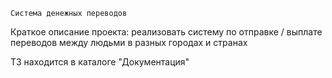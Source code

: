     Система денежных переводов
  Краткое описание проекта: реализовать систему по отправке / выплате переводов между людьми в разных городах и странах

ТЗ находится в каталоге "Документация"
